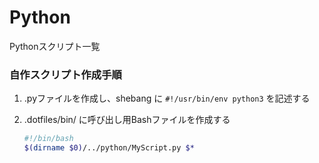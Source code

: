 
# Python

Pythonスクリプト一覧


### 自作スクリプト作成手順

1. .pyファイルを作成し、shebang に `#!/usr/bin/env python3` を記述する
2. .dotfiles/bin/ に呼び出し用Bashファイルを作成する

    ```bash
    #!/bin/bash
    $(dirname $0)/../python/MyScript.py $*
    ```
